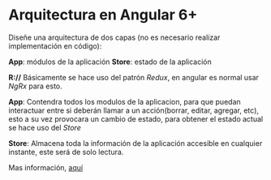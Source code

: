 # Arquitectura en Angular 6+
Diseñe una arquitectura de dos capas (no es necesario realizar implementación en código):

**App**: módulos de la aplicación
**Store**: estado de la aplicación

**R://** Básicamente se hace uso del patrón *Redux*, en angular es normal usar *NgRx* para esto.

**App**: Contendra todos los modulos de la aplicacion, para que puedan interactuar entre si deberán llamar a un acción(borrar, editar, agregar, etc), esto a su vez provocara un cambio de estado, para obtener el estado actual se hace uso del *Store*

**Store**: Almacena toda la información de la aplicación accesible en cualquier instante, este será de solo lectura.

Mas información, [aquí](https://ngrx.io/guide/store)
